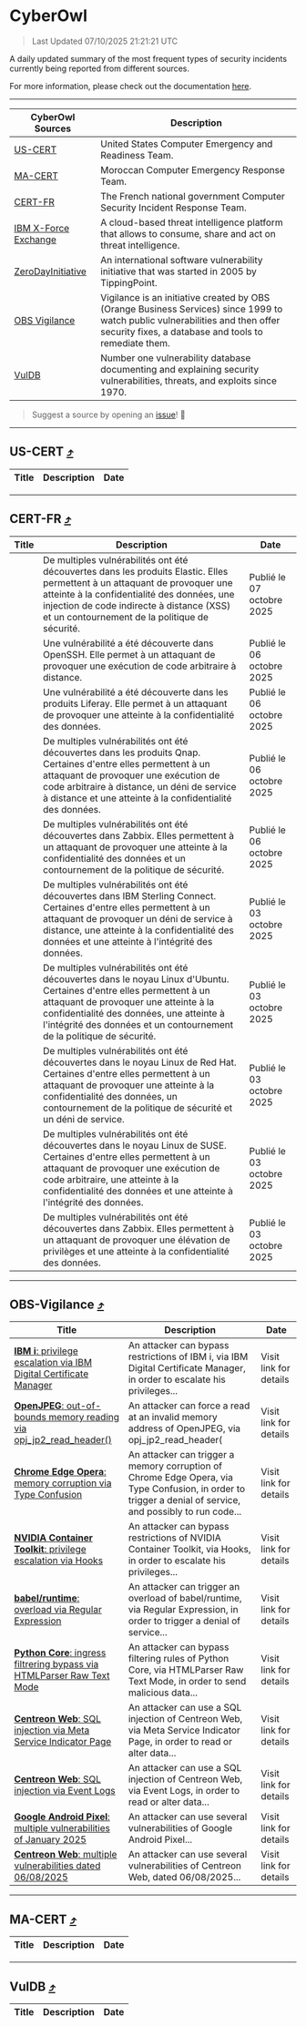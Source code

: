 
 <div id='top'></div>

# CyberOwl

 > Last Updated 07/10/2025 21:21:21 UTC
 
 A daily updated summary of the most frequent types of security incidents currently being reported from different sources.
 
 For more information, please check out the documentation [here](./docs/README.md).
 
 ---
 |CyberOwl Sources|Description|
 |---|---|
 |[US-CERT](#us-cert-arrow_heading_up)|United States Computer Emergency and Readiness Team.|
 |[MA-CERT](#ma-cert-arrow_heading_up)|Moroccan Computer Emergency Response Team.|
 |[CERT-FR](#cert-fr-arrow_heading_up)|The French national government Computer Security Incident Response Team.|
 |[IBM X-Force Exchange](#ibmcloud-arrow_heading_up)|A cloud-based threat intelligence platform that allows to consume, share and act on threat intelligence.|
 |[ZeroDayInitiative](#zerodayinitiative-arrow_heading_up)|An international software vulnerability initiative that was started in 2005 by TippingPoint.|
 |[OBS Vigilance](#obs-vigilance-arrow_heading_up)|Vigilance is an initiative created by OBS (Orange Business Services) since 1999 to watch public vulnerabilities and then offer security fixes, a database and tools to remediate them.|
 |[VulDB](#vuldb-arrow_heading_up)|Number one vulnerability database documenting and explaining security vulnerabilities, threats, and exploits since 1970.|
 
 > Suggest a source by opening an [issue](https://github.com/karimhabush/cyberowl/issues)! :raised_hands:
 ---

## US-CERT [:arrow_heading_up:](#cyberowl)

 |Title|Description|Date|
 |---|---|---|
 
 ---

## CERT-FR [:arrow_heading_up:](#cyberowl)

 |Title|Description|Date|
 |---|---|---|
 |[](https://www.cert.ssi.gouv.fr/avis/CERTFR-2025-AVI-0849/)|De multiples vulnérabilités ont été découvertes dans les produits Elastic. Elles permettent à un attaquant de provoquer une atteinte à la confidentialité des données, une injection de code indirecte à distance (XSS) et un contournement de la politique de sécurité.|Publié le 07 octobre 2025|
 |[](https://www.cert.ssi.gouv.fr/avis/CERTFR-2025-AVI-0848/)|Une vulnérabilité a été découverte dans OpenSSH. Elle permet à un attaquant de provoquer une exécution de code arbitraire à distance.|Publié le 06 octobre 2025|
 |[](https://www.cert.ssi.gouv.fr/avis/CERTFR-2025-AVI-0847/)|Une vulnérabilité a été découverte dans les produits Liferay. Elle permet à un attaquant de provoquer une atteinte à la confidentialité des données.|Publié le 06 octobre 2025|
 |[](https://www.cert.ssi.gouv.fr/avis/CERTFR-2025-AVI-0846/)|De multiples vulnérabilités ont été découvertes dans les produits Qnap. Certaines d'entre elles permettent à un attaquant de provoquer une exécution de code arbitraire à distance, un déni de service à distance et une atteinte à la confidentialité des données.|Publié le 06 octobre 2025|
 |[](https://www.cert.ssi.gouv.fr/avis/CERTFR-2025-AVI-0845/)|De multiples vulnérabilités ont été découvertes dans Zabbix. Elles permettent à un attaquant de provoquer une atteinte à la confidentialité des données et un contournement de la politique de sécurité.|Publié le 06 octobre 2025|
 |[](https://www.cert.ssi.gouv.fr/avis/CERTFR-2025-AVI-0844/)|De multiples vulnérabilités ont été découvertes dans IBM Sterling Connect. Certaines d'entre elles permettent à un attaquant de provoquer un déni de service à distance, une atteinte à la confidentialité des données et une atteinte à l'intégrité des données.|Publié le 03 octobre 2025|
 |[](https://www.cert.ssi.gouv.fr/avis/CERTFR-2025-AVI-0843/)|De multiples vulnérabilités ont été découvertes dans le noyau Linux d'Ubuntu. Certaines d'entre elles permettent à un attaquant de provoquer une atteinte à la confidentialité des données, une atteinte à l'intégrité des données et un contournement de la politique de sécurité.|Publié le 03 octobre 2025|
 |[](https://www.cert.ssi.gouv.fr/avis/CERTFR-2025-AVI-0842/)|De multiples vulnérabilités ont été découvertes dans le noyau Linux de Red Hat. Certaines d'entre elles permettent à un attaquant de provoquer une atteinte à la confidentialité des données, un contournement de la politique de sécurité et un déni de service.|Publié le 03 octobre 2025|
 |[](https://www.cert.ssi.gouv.fr/avis/CERTFR-2025-AVI-0841/)|De multiples vulnérabilités ont été découvertes dans le noyau Linux de SUSE. Certaines d'entre elles permettent à un attaquant de provoquer une exécution de code arbitraire, une atteinte à la confidentialité des données et une atteinte à l'intégrité des données.|Publié le 03 octobre 2025|
 |[](https://www.cert.ssi.gouv.fr/avis/CERTFR-2025-AVI-0840/)|De multiples vulnérabilités ont été découvertes dans Zabbix. Elles permettent à un attaquant de provoquer une élévation de privilèges et une atteinte à la confidentialité des données.|Publié le 03 octobre 2025|
 
 ---

## OBS-Vigilance [:arrow_heading_up:](#cyberowl)

 |Title|Description|Date|
 |---|---|---|
 |[<a href="https://vigilance.fr/vulnerability/IBM-i-privilege-escalation-via-IBM-Digital-Certificate-Manager-47879" class="noirorange"><b>IBM i</b>: privilege escalation via IBM Digital Certificate Manager</a>](https://vigilance.fr/vulnerability/IBM-i-privilege-escalation-via-IBM-Digital-Certificate-Manager-47879)|An attacker can bypass restrictions of IBM i, via IBM Digital Certificate Manager, in order to escalate his privileges...|Visit link for details|
 |[<a href="https://vigilance.fr/vulnerability/OpenJPEG-out-of-bounds-memory-reading-via-opj-jp2-read-header-47878" class="noirorange"><b>OpenJPEG</b>: out-of-bounds memory reading via opj_jp2_read_header(<wbr>)</wbr></a>](https://vigilance.fr/vulnerability/OpenJPEG-out-of-bounds-memory-reading-via-opj-jp2-read-header-47878)|An attacker can force a read at an invalid memory address of OpenJPEG, via opj_jp2_read_header(|Visit link for details|
 |[<a href="https://vigilance.fr/vulnerability/Chrome-Edge-Opera-memory-corruption-via-Type-Confusion-46013" class="noirorange"><b>Chrome  Edge  Opera</b>: memory corruption via Type Confusion</a>](https://vigilance.fr/vulnerability/Chrome-Edge-Opera-memory-corruption-via-Type-Confusion-46013)|An attacker can trigger a memory corruption of Chrome  Edge  Opera, via Type Confusion, in order to trigger a denial of service, and possibly to run code...|Visit link for details|
 |[<a href="https://vigilance.fr/vulnerability/NVIDIA-Container-Toolkit-privilege-escalation-via-Hooks-47877" class="noirorange"><b>NVIDIA Container Toolkit</b>: privilege escalation via Hooks</a>](https://vigilance.fr/vulnerability/NVIDIA-Container-Toolkit-privilege-escalation-via-Hooks-47877)|An attacker can bypass restrictions of NVIDIA Container Toolkit, via Hooks, in order to escalate his privileges...|Visit link for details|
 |[<a href="https://vigilance.fr/vulnerability/babel-runtime-overload-via-Regular-Expression-47876" class="noirorange"><b>babel/runtime</b>: overload via Regular Expression</a>](https://vigilance.fr/vulnerability/babel-runtime-overload-via-Regular-Expression-47876)|An attacker can trigger an overload of babel/runtime, via Regular Expression, in order to trigger a denial of service...|Visit link for details|
 |[<a href="https://vigilance.fr/vulnerability/Python-Core-ingress-filtrering-bypass-via-HTMLParser-Raw-Text-Mode-47875" class="noirorange"><b>Python Core</b>: ingress filtrering bypass via HTMLParser Raw Text Mode</a>](https://vigilance.fr/vulnerability/Python-Core-ingress-filtrering-bypass-via-HTMLParser-Raw-Text-Mode-47875)|An attacker can bypass filtering rules of Python Core, via HTMLParser Raw Text Mode, in order to send malicious data...|Visit link for details|
 |[<a href="https://vigilance.fr/vulnerability/Centreon-Web-SQL-injection-via-Meta-Service-Indicator-Page-47874" class="noirorange"><b>Centreon Web</b>: SQL injection via Meta Service Indicator Page</a>](https://vigilance.fr/vulnerability/Centreon-Web-SQL-injection-via-Meta-Service-Indicator-Page-47874)|An attacker can use a SQL injection of Centreon Web, via Meta Service Indicator Page, in order to read or alter data...|Visit link for details|
 |[<a href="https://vigilance.fr/vulnerability/Centreon-Web-SQL-injection-via-Event-Logs-47873" class="noirorange"><b>Centreon Web</b>: SQL injection via Event Logs</a>](https://vigilance.fr/vulnerability/Centreon-Web-SQL-injection-via-Event-Logs-47873)|An attacker can use a SQL injection of Centreon Web, via Event Logs, in order to read or alter data...|Visit link for details|
 |[<a href="https://vigilance.fr/vulnerability/Google-Android-Pixel-multiple-vulnerabilities-of-January-2025-46004" class="noirorange"><b>Google Android  Pixel</b>: multiple vulnerabilities of January 2025</a>](https://vigilance.fr/vulnerability/Google-Android-Pixel-multiple-vulnerabilities-of-January-2025-46004)|An attacker can use several vulnerabilities of Google Android  Pixel...|Visit link for details|
 |[<a href="https://vigilance.fr/vulnerability/Centreon-Web-multiple-vulnerabilities-dated-06-08-2025-47872" class="noirorange"><b>Centreon Web</b>: multiple vulnerabilities dated 06/08/2025</a>](https://vigilance.fr/vulnerability/Centreon-Web-multiple-vulnerabilities-dated-06-08-2025-47872)|An attacker can use several vulnerabilities of Centreon Web, dated 06/08/2025...|Visit link for details|
 
 ---

## MA-CERT [:arrow_heading_up:](#cyberowl)

 |Title|Description|Date|
 |---|---|---|
 
 ---

## VulDB [:arrow_heading_up:](#cyberowl)

 |Title|Description|Date|
 |---|---|---|
 